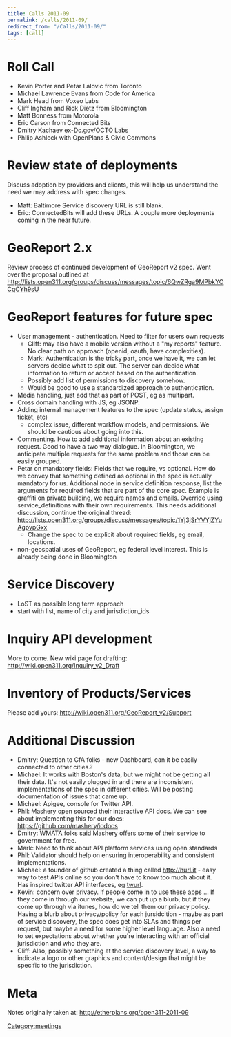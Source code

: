 ```yaml
---
title: Calls 2011-09
permalink: /calls/2011-09/
redirect_from: "/Calls/2011-09/"
tags: [call]
---
```


Roll Call
=========

-   Kevin Porter and Petar Lalovic from Toronto
-   Michael Lawrence Evans from Code for America
-   Mark Head from Voxeo Labs
-   Cliff Ingham and Rick Dietz from Bloomington
-   Matt Bonness from Motorola
-   Eric Carson from Connected Bits
-   Dmitry Kachaev ex-Dc.gov/OCTO Labs
-   Philip Ashlock with OpenPlans & Civic Commons

Review state of deployments
===========================

Discuss adoption by providers and clients, this will help us understand the need we may address with spec changes.

-   Matt: Baltimore Service discovery URL is still blank.
-   Eric: ConnectedBits will add these URLs. A couple more deployments coming in the near future.

GeoReport 2.x
=============

Review process of continued development of GeoReport v2 spec. Went over the proposal outlined at <http://lists.open311.org/groups/discuss/messages/topic/6QwZRga9MPbkYOCqCYh9sU>

GeoReport features for future spec
==================================

-   User management - authentication. Need to filter for users own requests
    -   Cliff: may also have a mobile version without a "my reports" feature. No clear path on approach (openid, oauth, have complexities).
    -   Mark: Authentication is the tricky part, once we have it, we can let servers decide what to spit out. The server can decide what information to return or accept based on the authentication.
    -   Possibly add list of permissions to discovery somehow.
    -   Would be good to use a standardized approach to authentication.
-   Media handling, just add that as part of POST, eg as multipart.
-   Cross domain handling with JS, eg JSONP.
-   Adding internal management features to the spec (update status, assign ticket, etc)
    -   complex issue, different workflow models, and permissions. We should be cautious about going into this.
-   Commenting. How to add additional information about an existing request. Good to have a two way dialogue. In Bloomington, we anticipate multiple requests for the same problem and those can be easily grouped.
-   Petar on mandatory fields: Fields that we require, vs optional. How do we convey that something defined as optional in the spec is actually mandatory for us. Additional node in service definition response, list the arguments for required fields that are part of the core spec. Example is graffiti on private building, we require names and emails. Override using service_definitions with their own requirements. This needs additional discussion, continue the original thread: <http://lists.open311.org/groups/discuss/messages/topic/1Yj3jSrYVYjZYuAgpvpGxx>
    -   Change the spec to be explicit about required fields, eg email, locations.
-   non-geospatial uses of GeoReport, eg federal level interest. This is already being done in Bloomington

Service Discovery
=================

-   LoST as possible long term approach
-   start with list, name of city and jurisdiction_ids

Inquiry API development
=======================

More to come. New wiki page for drafting: <http://wiki.open311.org/Inquiry_v2_Draft>

Inventory of Products/Services
==============================

Please add yours: <http://wiki.open311.org/GeoReport_v2/Support>

Additional Discussion
=====================

-   Dmitry: Question to CfA folks - new Dashboard, can it be easily connected to other cities.?
-   Michael: It works with Boston's data, but we might not be getting all their data. It's not easily plugged in and there are inconsistent implementations of the spec in different cities. Will be posting documentation of issues that came up.
-   Michael: Apigee, console for Twitter API.
-   Phil: Mashery open sourced their interactive API docs. We can see about implementing this for our docs: <https://github.com/mashery/iodocs>
-   Dmitry: WMATA folks said Mashery offers some of their service to government for free.
-   Mark: Need to think about API platform services using open standards
-   Phil: Validator should help on ensuring interoperability and consistent implementations.
-   Michael: a founder of github created a thing called <http://hurl.it> - easy way to test APIs online so you don't have to know too much about it. Has inspired twitter API interfaces, eg [twurl](https://github.com/marcel/twurl).
-   Kevin: concern over privacy. If people come in to use these apps ... If they come in through our website, we can put up a blurb, but if they come up through via itunes, how do we tell them our privacy policy. Having a blurb about privacy/policy for each jursidcition - maybe as part of service discovery, the spec does get into SLAs and things per request, but maybe a need for some higher level language. Also a need to set expectations about whether you're interacting with an official jurisdiction and who they are.
-   Cliff: Also, possibly something at the service discovery level, a way to indicate a logo or other graphics and content/design that might be specific to the jurisdiction.

Meta
====

Notes originally taken at: <http://etherplans.org/open311-2011-09>

[Category:meetings](/Category:meetings "wikilink")
